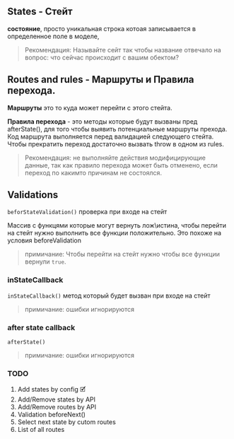 ## States - Стейт 
**состояние**, просто уникальная строка котоая записывается в определенное поле в моделе, 

> Рекомендация: Называйте сейт так чтобы название  отвечало на вопрос: что сейчас происходит с вашим обектом?

## Routes and rules - Маршруты и Правила перехода. 

**Маршруты** это то куда может перейти с этого стейта. 

**Правила перехода** - это методы которые будут вызваны пред afterState(), для того чтобы выявить потенциальные маршруты прехода. Код маршрута выполняется перед валидацией следующего стейта. Чтобы прекратить переход достаточно вызвать throw в одном из rules.

> Рекомендация: не выполняйте действия модифицирующие данные, так как правило перехода может быть отменено, если переход по какимто причинам не состоялся. 

## Validations

`beforStateValidation()` проверка при входе на стейт

Массив с функцями которые могут вернуть лож\истина, чтобы перейти на стейт нужно выполнить все функции положительно. Это похоже на условия beforeValidation

> примичание: Чтобы перейти на стейт нужно чтобы все функции вернули `true`.

### inStateCallback

`inStateCallback()` метод который будет вызван при входе на стейт

> примичание: ошибки игнорируются

### after state callback

`afterState()`
 
> примичание: ошибки игнорируются

### TODO
1. Add states by config 🗹
2. Add/Remove states by API
3. Add/Remove routes by API 
4. Validation beforeNext()
5. Select next state by cutom routes 
6. List of all routes






